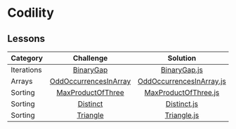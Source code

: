 # Codility

## Lessons

| Category   |        Challenge        |          Solution          |
| ---------- | :---------------------: | :------------------------: |
| Iterations |       [BinaryGap]       |       [BinaryGap.js]       |
| Arrays     | [OddOccurrencesInArray] | [OddOccurrencesInArray.js] |
| Sorting    |   [MaxProductOfThree]   |   [MaxProductOfThree.js]   |
| Sorting    |       [Distinct]        |       [Distinct.js]        |
| Sorting    |       [Triangle]        |       [Triangle.js]        |

[binarygap]: https://app.codility.com/programmers/lessons/1-iterations/binary_gap/
[binarygap.js]: ./Iterations/BinaryGap.js
[oddoccurrencesinarray]: https://app.codility.com/programmers/lessons/2-arrays/odd_occurrences_in_array/
[oddoccurrencesinarray.js]: ./Arrays/OddOccurrencesInArray.js
[maxproductofthree]: https://app.codility.com/programmers/lessons/6-sorting/max_product_of_three/
[maxproductofthree.js]: ./Sorting/MaxProductOfThree.js
[distinct]: https://app.codility.com/programmers/lessons/6-sorting/distinct/
[distinct.js]: ./Sorting/Distinct.js
[triangle]: https://app.codility.com/programmers/lessons/6-sorting/triangle/
[triangle.js]: ./Sorting/Triangle.js

